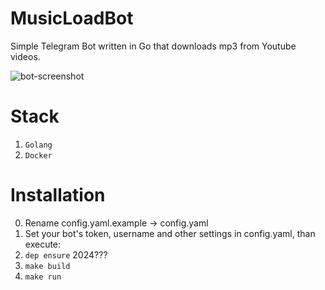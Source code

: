 # MusicLoadBot

Simple Telegram Bot written in Go that downloads mp3 from Youtube videos.

![bot-screenshot](https://user-images.githubusercontent.com/24574014/54880761-5a8cb880-4e51-11e9-8800-699156243b8c.png)

# Stack

1. `Golang`
2. `Docker`

# Installation 


0. Rename config.yaml.example -> config.yaml
1. Set your bot's token, username and other settings in config.yaml, than execute:
2. `dep ensure` 2024???
3. `make build`
4. `make run`
